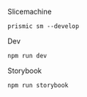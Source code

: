 
Slicemachine
```
prismic sm --develop
```

Dev
```
npm run dev
```

Storybook
```
npm run storybook
```
